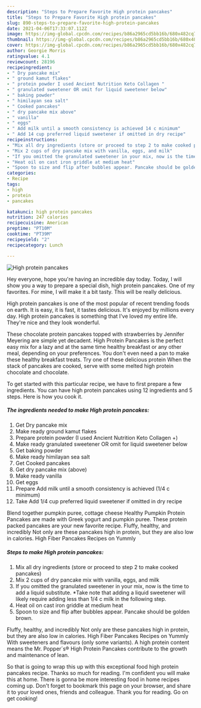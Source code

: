 ```yaml
---
description: "Steps to Prepare Favorite High protein pancakes"
title: "Steps to Prepare Favorite High protein pancakes"
slug: 890-steps-to-prepare-favorite-high-protein-pancakes
date: 2021-04-06T17:33:07.112Z
image: https://img-global.cpcdn.com/recipes/b86a2965cd5bb16b/680x482cq70/high-protein-pancakes-recipe-main-photo.jpg
thumbnail: https://img-global.cpcdn.com/recipes/b86a2965cd5bb16b/680x482cq70/high-protein-pancakes-recipe-main-photo.jpg
cover: https://img-global.cpcdn.com/recipes/b86a2965cd5bb16b/680x482cq70/high-protein-pancakes-recipe-main-photo.jpg
author: Georgie Morris
ratingvalue: 4.1
reviewcount: 28196
recipeingredient:
- " Dry pancake mix"
- " ground kamut flakes"
- " protein powder I used Ancient Nutrition Keto Collagen "
- " granulated sweetener OR omit for liquid sweetener below"
- " baking powder"
- " himilayan sea salt"
- " Cooked pancakes"
- " dry pancake mix above"
- " vanilla"
- " eggs"
- " Add milk until a smooth consistency is achieved 14 c minimum"
- " Add 14 cup preferred liquid sweetener if omitted in dry recipe"
recipeinstructions:
- "Mix all dry ingredients (store or proceed to step 2 to make cooked pancakes)"
- "Mix 2 cups of dry pancake mix with vanilla, eggs, and milk"
- "If you omitted the granulated sweetener in your mix, now is the time to add a liquid substitute. *Take note that adding a liquid sweetener will likely require adding less than 1/4 c milk in the following step."
- "Heat oil on cast iron griddle at medium heat"
- "Spoon to size and flip after bubbles appear. Pancake should be golden brown."
categories:
- Recipe
tags:
- high
- protein
- pancakes

katakunci: high protein pancakes 
nutrition: 247 calories
recipecuisine: American
preptime: "PT10M"
cooktime: "PT39M"
recipeyield: "2"
recipecategory: Lunch

---
```



![High protein pancakes](https://img-global.cpcdn.com/recipes/b86a2965cd5bb16b/680x482cq70/high-protein-pancakes-recipe-main-photo.jpg)

Hey everyone, hope you're having an incredible day today. Today, I will show you a way to prepare a special dish, high protein pancakes. One of my favorites. For mine, I will make it a bit tasty. This will be really delicious.

High protein pancakes is one of the most popular of recent trending foods on earth. It is easy, it is fast, it tastes delicious. It's enjoyed by millions every day. High protein pancakes is something that I've loved my entire life. They're nice and they look wonderful.

These chocolate protein pancakes topped with strawberries by Jennifer Meyering are simple yet decadent. High Protein Pancakes is the perfect easy mix for a lazy and at the same time healthy breakfast or any other meal, depending on your preferences. You don&#39;t even need a pan to make these healthy breakfast treats. Try one of these delicious protein When the stack of pancakes are cooked, serve with some melted high protein chocolate and chocolate.


To get started with this particular recipe, we have to first prepare a few ingredients. You can have high protein pancakes using 12 ingredients and 5 steps. Here is how you cook it.

<!--inarticleads1-->

##### The ingredients needed to make High protein pancakes:

1. Get  Dry pancake mix
1. Make ready  ground kamut flakes
1. Prepare  protein powder (I used Ancient Nutrition Keto Collagen +)
1. Make ready  granulated sweetener OR omit for liquid sweetener below
1. Get  baking powder
1. Make ready  himilayan sea salt
1. Get  Cooked pancakes
1. Get  dry pancake mix (above)
1. Make ready  vanilla
1. Get  eggs
1. Prepare  Add milk until a smooth consistency is achieved (1/4 c minimum)
1. Take  Add 1/4 cup preferred liquid sweetener if omitted in dry recipe


Blend together pumpkin puree, cottage cheese Healthy Pumpkin Protein Pancakes are made with Greek yogurt and pumpkin puree. These protein packed pancakes are your new favorite recipe. Fluffy, healthy, and incredibly Not only are these pancakes high in protein, but they are also low in calories. High Fiber Pancakes Recipes on Yummly 

<!--inarticleads2-->

##### Steps to make High protein pancakes:

1. Mix all dry ingredients (store or proceed to step 2 to make cooked pancakes)
1. Mix 2 cups of dry pancake mix with vanilla, eggs, and milk
1. If you omitted the granulated sweetener in your mix, now is the time to add a liquid substitute. *Take note that adding a liquid sweetener will likely require adding less than 1/4 c milk in the following step.
1. Heat oil on cast iron griddle at medium heat
1. Spoon to size and flip after bubbles appear. Pancake should be golden brown.


Fluffy, healthy, and incredibly Not only are these pancakes high in protein, but they are also low in calories. High Fiber Pancakes Recipes on Yummly With sweeteners and flavours (only some variants). A high protein content means the Mr. Popper´s® High Protein Pancakes contribute to the growth and maintenance of lean. 

So that is going to wrap this up with this exceptional food high protein pancakes recipe. Thanks so much for reading. I'm confident you will make this at home. There is gonna be more interesting food in home recipes coming up. Don't forget to bookmark this page on your browser, and share it to your loved ones, friends and colleague. Thank you for reading. Go on get cooking!

